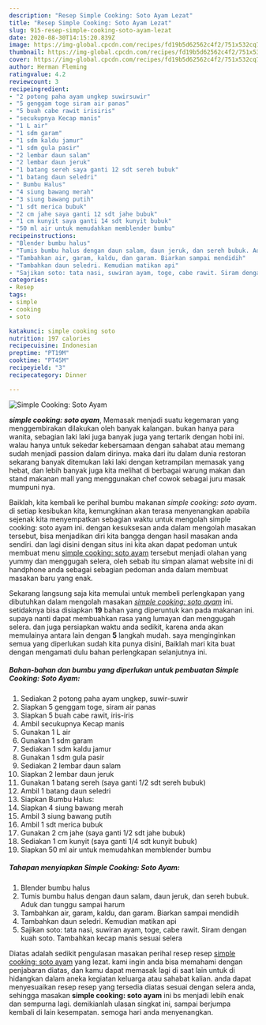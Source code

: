 ```yaml
---
description: "Resep Simple Cooking: Soto Ayam Lezat"
title: "Resep Simple Cooking: Soto Ayam Lezat"
slug: 915-resep-simple-cooking-soto-ayam-lezat
date: 2020-08-30T14:15:20.839Z
image: https://img-global.cpcdn.com/recipes/fd19b5d62562c4f2/751x532cq70/simple-cooking-soto-ayam-foto-resep-utama.jpg
thumbnail: https://img-global.cpcdn.com/recipes/fd19b5d62562c4f2/751x532cq70/simple-cooking-soto-ayam-foto-resep-utama.jpg
cover: https://img-global.cpcdn.com/recipes/fd19b5d62562c4f2/751x532cq70/simple-cooking-soto-ayam-foto-resep-utama.jpg
author: Herman Fleming
ratingvalue: 4.2
reviewcount: 3
recipeingredient:
- "2 potong paha ayam ungkep suwirsuwir"
- "5 genggam toge siram air panas"
- "5 buah cabe rawit irisiris"
- "secukupnya Kecap manis"
- "1 L air"
- "1 sdm garam"
- "1 sdm kaldu jamur"
- "1 sdm gula pasir"
- "2 lembar daun salam"
- "2 lembar daun jeruk"
- "1 batang sereh saya ganti 12 sdt sereh bubuk"
- "1 batang daun seledri"
- " Bumbu Halus"
- "4 siung bawang merah"
- "3 siung bawang putih"
- "1 sdt merica bubuk"
- "2 cm jahe saya ganti 12 sdt jahe bubuk"
- "1 cm kunyit saya ganti 14 sdt kunyit bubuk"
- "50 ml air untuk memudahkan memblender bumbu"
recipeinstructions:
- "Blender bumbu halus"
- "Tumis bumbu halus dengan daun salam, daun jeruk, dan sereh bubuk. Aduk dan tunggu sampai harum"
- "Tambahkan air, garam, kaldu, dan garam. Biarkan sampai mendidih"
- "Tambahkan daun seledri. Kemudian matikan api"
- "Sajikan soto: tata nasi, suwiran ayam, toge, cabe rawit. Siram dengan kuah soto. Tambahkan kecap manis sesuai selera"
categories:
- Resep
tags:
- simple
- cooking
- soto

katakunci: simple cooking soto 
nutrition: 197 calories
recipecuisine: Indonesian
preptime: "PT19M"
cooktime: "PT45M"
recipeyield: "3"
recipecategory: Dinner

---
```



![Simple Cooking: Soto Ayam](https://img-global.cpcdn.com/recipes/fd19b5d62562c4f2/751x532cq70/simple-cooking-soto-ayam-foto-resep-utama.jpg)

<b><i>simple cooking: soto ayam</i></b>, Memasak menjadi suatu kegemaran yang menggembirakan dilakukan oleh banyak kalangan. bukan hanya para wanita, sebagian laki laki juga banyak juga yang tertarik dengan hobi ini. walau hanya untuk sekedar kebersamaan dengan sahabat atau memang sudah menjadi passion dalam dirinya. maka dari itu dalam dunia restoran sekarang banyak ditemukan laki laki dengan ketrampilan memasak yang hebat, dan lebih banyak juga kita melihat di berbagai warung makan dan stand makanan mall yang menggunakan chef cowok sebagai juru masak mumpuni nya.

Baiklah, kita kembali ke perihal bumbu makanan <i>simple cooking: soto ayam</i>. di setiap kesibukan kita, kemungkinan akan terasa menyenangkan apabila sejenak kita menyempatkan sebagian waktu untuk mengolah simple cooking: soto ayam ini. dengan kesuksesan anda dalam mengolah masakan tersebut, bisa menjadikan diri kita bangga dengan hasil masakan anda sendiri. dan lagi disini dengan situs ini kita akan dapat pedoman untuk membuat menu <u>simple cooking: soto ayam</u> tersebut menjadi olahan yang yummy dan menggugah selera, oleh sebab itu simpan alamat website ini di handphone anda sebagai sebagian pedoman anda dalam membuat masakan baru yang enak.




Sekarang langsung saja kita memulai untuk membeli perlengkapan yang dibutuhkan dalam mengolah masakan <u><i>simple cooking: soto ayam</i></u> ini. setidaknya bisa disiapkan <b>19</b> bahan yang diperuntuk kan pada makanan ini. supaya nanti dapat membuahkan rasa yang lumayan dan menggugah selera. dan juga persiapkan waktu anda sedikit, karena anda akan memulainya antara lain dengan <b>5</b> langkah mudah. saya menginginkan semua yang diperlukan sudah kita punya disini, Baiklah mari kita buat dengan mengamati dulu bahan perlengkapan selanjutnya ini.

<!--inarticleads1-->

##### Bahan-bahan dan bumbu yang diperlukan untuk pembuatan Simple Cooking: Soto Ayam:

1. Sediakan 2 potong paha ayam ungkep, suwir-suwir
1. Siapkan 5 genggam toge, siram air panas
1. Siapkan 5 buah cabe rawit, iris-iris
1. Ambil secukupnya Kecap manis
1. Gunakan 1 L air
1. Gunakan 1 sdm garam
1. Sediakan 1 sdm kaldu jamur
1. Gunakan 1 sdm gula pasir
1. Sediakan 2 lembar daun salam
1. Siapkan 2 lembar daun jeruk
1. Gunakan 1 batang sereh (saya ganti 1/2 sdt sereh bubuk)
1. Ambil 1 batang daun seledri
1. Siapkan  Bumbu Halus:
1. Siapkan 4 siung bawang merah
1. Ambil 3 siung bawang putih
1. Ambil 1 sdt merica bubuk
1. Gunakan 2 cm jahe (saya ganti 1/2 sdt jahe bubuk)
1. Sediakan 1 cm kunyit (saya ganti 1/4 sdt kunyit bubuk)
1. Siapkan 50 ml air untuk memudahkan memblender bumbu




<!--inarticleads2-->

##### Tahapan menyiapkan Simple Cooking: Soto Ayam:

1. Blender bumbu halus
1. Tumis bumbu halus dengan daun salam, daun jeruk, dan sereh bubuk. Aduk dan tunggu sampai harum
1. Tambahkan air, garam, kaldu, dan garam. Biarkan sampai mendidih
1. Tambahkan daun seledri. Kemudian matikan api
1. Sajikan soto: tata nasi, suwiran ayam, toge, cabe rawit. Siram dengan kuah soto. Tambahkan kecap manis sesuai selera




Diatas adalah sedikit pengulasan masakan perihal resep resep <u>simple cooking: soto ayam</u> yang lezat. kami ingin anda bisa memahami dengan penjabaran diatas, dan kamu dapat memasak lagi di saat lain untuk di hidangkan dalam aneka kegiatan keluarga atau sahabat kalian. anda dapat menyesuaikan resep resep yang tersedia diatas sesuai dengan selera anda, sehingga masakan <b>simple cooking: soto ayam</b> ini bs menjadi lebih enak dan sempurna lagi. demikianlah ulasan singkat ini, sampai berjumpa kembali di lain kesempatan. semoga hari anda menyenangkan.
